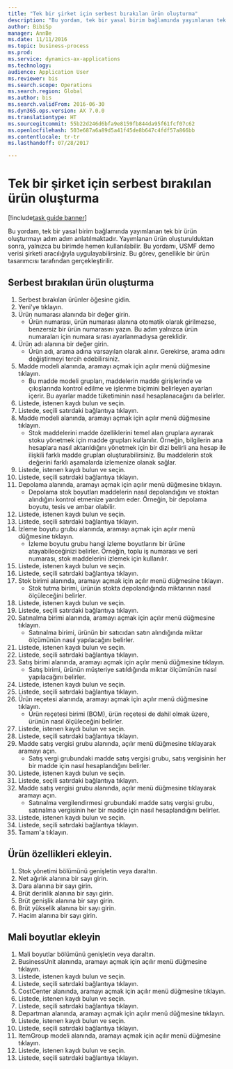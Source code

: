 ```yaml
--- 
title: "Tek bir şirket için serbest bırakılan ürün oluşturma"
description: "Bu yordam, tek bir yasal birim bağlamında yayımlanan tek bir ürün oluşturmayı adım adım anlatılmaktadır."
author: BibiSp
manager: AnnBe
ms.date: 11/11/2016
ms.topic: business-process
ms.prod: 
ms.service: dynamics-ax-applications
ms.technology: 
audience: Application User
ms.reviewer: bis
ms.search.scope: Operations
ms.search.region: Global
ms.author: bis
ms.search.validFrom: 2016-06-30
ms.dyn365.ops.version: AX 7.0.0
ms.translationtype: HT
ms.sourcegitcommit: 55b22d246d6bfa9e8159fb844da95f61fcf07c62
ms.openlocfilehash: 503e687a6a89d5a41f45de8b647c4fdf57a866bb
ms.contentlocale: tr-tr
ms.lasthandoff: 07/28/2017

---
```

# <a name="create-a-released-product-for-a-single-company"></a>Tek bir şirket için serbest bırakılan ürün oluşturma

[!include[task guide banner](../../includes/task-guide-banner.md)]

Bu yordam, tek bir yasal birim bağlamında yayımlanan tek bir ürün oluşturmayı adım adım anlatılmaktadır. Yayımlanan ürün oluşturulduktan sonra, yalnızca bu birimde hemen kullanılabilir. Bu yordamı, USMF demo verisi şirketi aracılığıyla uygulayabilirsiniz. Bu görev, genellikle bir ürün tasarımcısı tarafından gerçekleştirilir.


## <a name="create-a-released-product"></a>Serbest bırakılan ürün oluşturma
1. Serbest bırakılan ürünler öğesine gidin.
2. Yeni'ye tıklayın.
3. Ürün numarası alanında bir değer girin.
    * Ürün numarası, ürün numarası alanına otomatik olarak girilmezse, benzersiz bir ürün numarasını yazın. Bu adım yalnızca ürün numaraları için numara sırası ayarlanmadıysa gereklidir.  
4. Ürün adı alanına bir değer girin.
    * Ürün adı, arama adına varsayılan olarak alınır. Gerekirse, arama adını değiştirmeyi tercih edebilirsiniz.  
5. Madde modeli alanında, aramayı açmak için açılır menü düğmesine tıklayın.
    * Bu madde modeli grupları, maddelerin madde girişlerinde ve çıkışlarında kontrol edilme ve işlenme biçimini belirleyen ayarları içerir. Bu ayarlar madde tüketiminin nasıl hesaplanacağını da belirler.  
6. Listede, istenen kaydı bulun ve seçin.
7. Listede, seçili satırdaki bağlantıya tıklayın.
8. Madde modeli alanında, aramayı açmak için açılır menü düğmesine tıklayın.
    * Stok maddelerini madde özelliklerini temel alan gruplara ayırarak stoku yönetmek için madde grupları kullanılır. Örneğin, bilgilerin ana hesaplara nasıl aktarıldığını yönetmek için bir dizi belirli ana hesap ile ilişkili farklı madde grupları oluşturabilirsiniz. Bu maddelerin stok değerini farklı aşamalarda izlemenize olanak sağlar.  
9. Listede, istenen kaydı bulun ve seçin.
10. Listede, seçili satırdaki bağlantıya tıklayın.
11. Depolama alanında, aramayı açmak için açılır menü düğmesine tıklayın.
    * Depolama stok boyutları maddelerin nasıl depolandığını ve stoktan alındığını kontrol etmenize yardım eder. Örneğin, bir depolama boyutu, tesis ve ambar olabilir.  
12. Listede, istenen kaydı bulun ve seçin.
13. Listede, seçili satırdaki bağlantıya tıklayın.
14. İzleme boyutu grubu alanında, aramayı açmak için açılır menü düğmesine tıklayın.
    * İzleme boyutu grubu hangi izleme boyutlarını bir ürüne atayabileceğinizi belirler. Örneğin, toplu iş numarası ve seri numarası, stok maddelerini izlemek için kullanılır.  
15. Listede, istenen kaydı bulun ve seçin.
16. Listede, seçili satırdaki bağlantıya tıklayın.
17. Stok birimi alanında, aramayı açmak için açılır menü düğmesine tıklayın.
    * Stok tutma birimi, ürünün stokta depolandığında miktarının nasıl ölçüleceğini belirler.  
18. Listede, istenen kaydı bulun ve seçin.
19. Listede, seçili satırdaki bağlantıya tıklayın.
20. Satınalma birimi alanında, aramayı açmak için açılır menü düğmesine tıklayın.
    * Satınalma birimi, ürünün bir satıcıdan satın alındığında miktar ölçümünün nasıl yapılacağını belirler.  
21. Listede, istenen kaydı bulun ve seçin.
22. Listede, seçili satırdaki bağlantıya tıklayın.
23. Satış birimi alanında, aramayı açmak için açılır menü düğmesine tıklayın.
    * Satış birimi, ürünün müşteriye satıldığında miktar ölçümünün nasıl yapılacağını belirler.  
24. Listede, istenen kaydı bulun ve seçin.
25. Listede, seçili satırdaki bağlantıya tıklayın.
26. Ürün reçetesi alanında, aramayı açmak için açılır menü düğmesine tıklayın.
    * Ürün reçetesi birimi (BOM), ürün reçetesi de dahil olmak üzere, ürünün nasıl ölçüleceğini belirler.  
27. Listede, istenen kaydı bulun ve seçin.
28. Listede, seçili satırdaki bağlantıya tıklayın.
29. Madde satış vergisi grubu alanında, açılır menü düğmesine tıklayarak aramayı açın.
    * Satış vergi grubundaki madde satış vergisi grubu, satış vergisinin her bir madde için nasıl hesaplandığını belirler.  
30. Listede, istenen kaydı bulun ve seçin.
31. Listede, seçili satırdaki bağlantıya tıklayın.
32. Madde satış vergisi grubu alanında, açılır menü düğmesine tıklayarak aramayı açın.
    * Satınalma vergilendirmesi grubundaki madde satış vergisi grubu, satınalma vergisinin her bir madde için nasıl hesaplandığını belirler.  
33. Listede, istenen kaydı bulun ve seçin.
34. Listede, seçili satırdaki bağlantıya tıklayın.
35. Tamam'a tıklayın.

## <a name="add-product-characteristics"></a>Ürün özellikleri ekleyin.
1. Stok yönetimi bölümünü genişletin veya daraltın.
2. Net ağırlık alanına bir sayı girin.
3. Dara alanına bir sayı girin.
4. Brüt derinlik alanına bir sayı girin.
5. Brüt genişlik alanına bir sayı girin.
6. Brüt yükselik alanına bir sayı girin.
7. Hacim alanına bir sayı girin.

## <a name="add-financial-dimensions"></a>Mali boyutlar ekleyin
1. Mali boyutlar bölümünü genişletin veya daraltın.
2. BusinessUnit alanında, aramayı açmak için açılır menü düğmesine tıklayın.
3. Listede, istenen kaydı bulun ve seçin.
4. Listede, seçili satırdaki bağlantıya tıklayın.
5. CostCenter alanında, aramayı açmak için açılır menü düğmesine tıklayın.
6. Listede, istenen kaydı bulun ve seçin.
7. Listede, seçili satırdaki bağlantıya tıklayın.
8. Departman alanında, aramayı açmak için açılır menü düğmesine tıklayın.
9. Listede, istenen kaydı bulun ve seçin.
10. Listede, seçili satırdaki bağlantıya tıklayın.
11. ItemGroup modeli alanında, aramayı açmak için açılır menü düğmesine tıklayın.
12. Listede, istenen kaydı bulun ve seçin.
13. Listede, seçili satırdaki bağlantıya tıklayın.


